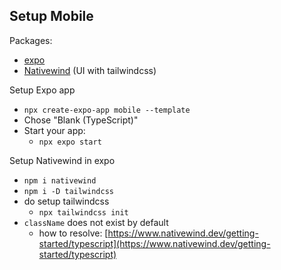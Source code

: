 Setup Mobile
------

Packages:
 - [expo](https://expo.dev)
 - [Nativewind](https://nativewind.dev) (UI with tailwindcss)

Setup Expo app
 - `npx create-expo-app mobile --template`
 - Chose "Blank (TypeScript)"
 - Start your app:
   - `npx expo start`

Setup Nativewind in expo
 - `npm i nativewind`
 - `npm i -D tailwindcss`
 - do setup tailwindcss
   - `npx tailwindcss init`
 - `className` does not exist by default
   - how to resolve: [https://www.nativewind.dev/getting-started/typescript](https://www.nativewind.dev/getting-started/typescript)
